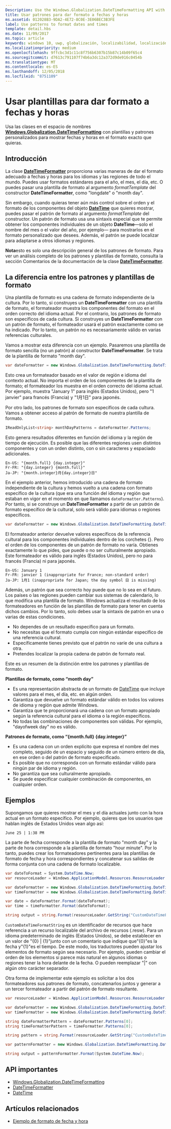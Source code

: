 ```yaml
---
Description: Use the Windows.Globalization.DateTimeFormatting API with custom templates and patterns to display dates and times in exactly the format you wish.
title: Usar patrones para dar formato a fechas y horas
ms.assetid: 012028B3-9DA2-4E72-8C0E-3E06BEC3B3FE
label: Use patterns to format dates and times
template: detail.hbs
ms.date: 11/09/2017
ms.topic: article
keywords: windows 10, uwp, globalización, localizabilidad, localización
ms.localizationpriority: medium
ms.openlocfilehash: 9ffcbc3d1c11c8f756b6307b15b87c14b09f65c4
ms.sourcegitcommit: d7613c791107f74b6a3dc12a372d9de916c0454b
ms.translationtype: MT
ms.contentlocale: es-ES
ms.lasthandoff: 12/05/2018
ms.locfileid: "8751109"
---
```

# <a name="use-templates-and-patterns-to-format-dates-and-times"></a>Usar plantillas para dar formato a fechas y horas

Usa las clases en el espacio de nombres [**Windows.Globalization.DateTimeFormatting**](/uwp/api/windows.globalization.datetimeformatting?branch=live) con plantillas y patrones personalizados para mostrar fechas y horas en el formato exacto que quieras.

## <a name="introduction"></a>Introducción

La clase [**DateTimeFormatter**](/uwp/api/windows.globalization.datetimeformatting?branch=live) proporciona varias maneras de dar el formato adecuado a fechas y horas para los idiomas y las regiones de todo el mundo. Puedes usar formatos estándares para el año, el mes, el día, etc. O puedes pasar una plantilla de formato al argumento *formatTemplate* del constructor **DateTimeFormatter**, como "longdate" o "month day".

Sin embargo, cuando quieras tener aún más control sobre el orden y el formato de los componentes del objeto [**DateTime**](/uwp/api/windows.foundation.datetime?branch=live) que quieres mostrar, puedes pasar el patrón de formato al argumento *formatTemplate* del constructor. Un patrón de formato usa una sintaxis especial que te permite obtener los componentes individuales de un objeto **DateTime**&mdash;solo el nombre del mes o el valor del año, por ejemplo&mdash; para mostrarlos en el formato personalizado que desees. Además, el patrón se puede localizar para adaptarse a otros idiomas y regiones.

**Nota**esto es solo una descripción general de los patrones de formato. Para ver un análisis completo de los patrones y plantillas de formato, consulta la sección Comentarios de la documentación de la clase [**DateTimeFormatter**](/uwp/api/windows.globalization.datetimeformatting?branch=live).

## <a name="the-difference-between-format-templates-and-format-patterns"></a>La diferencia entre los patrones y plantillas de formato

Una plantilla de formato es una cadena de formato independiente de la cultura. Por lo tanto, si construyes un **DateTimeFormatter** con una plantilla de formato, el formateador muestra los componentes del formato en el orden correcto del idioma actual. Por el contrario, los patrones de formato son específicos de cada cultura. Si construyes un **DateTimeFormatter** con un patrón de formato, el formateador usará el patrón exactamente como se ha indicado. Por lo tanto, un patrón no es necesariamente válido en varias referencias culturales.

Vamos a mostrar esta diferencia con un ejemplo. Pasaremos una plantilla de formato sencilla (no un patrón) al constructor **DateTimeFormatter**. Se trata de la plantilla de formato "month day".

```csharp
var dateFormatter = new Windows.Globalization.DateTimeFormatting.DateTimeFormatter("month day");
```

Esto crea un formateador basado en el valor de región e idioma del contexto actual. No importa el orden de los componentes de la plantilla de formato; el formateador los muestra en el orden correcto del idioma actual. Por ejemplo, muestra "January 1" para inglés (Estados Unidos), pero "1 janvier" para francés (Francia) y "1月1日" para japonés.

Por otro lado, los patrones de formato son específicos de cada cultura. Vamos a obtener acceso al patrón de formato de nuestra plantilla de formato.

```csharp
IReadOnlyList<string> monthDayPatterns = dateFormatter.Patterns;
```

Esto genera resultados diferentes en función del idioma y la región de tiempo de ejecución. Es posible que las diferentes regiones usen distintos componentes y con un orden distinto, con o sin caracteres y espaciado adicionales.

```syntax
En-US: "{month.full} {day.integer}"
Fr-FR: "{day.integer} {month.full}"
Ja-JP: "{month.integer}月{day.integer}日"
```

En el ejemplo anterior, hemos introducido una cadena de formato independiente de la cultura y hemos vuelto a una cadena con formato específico de la cultura (que era una función del idioma y región que estaban en vigor en el momento en que llamamos `dateFormatter.Patterns`). Por tanto, si se construye un **DateTimeFormatter** a partir de un patrón de formato específico de la cultural, solo será válido para idiomas o regiones específicos.

```csharp
var dateFormatter = new Windows.Globalization.DateTimeFormatting.DateTimeFormatter("{month.full} {day.integer}");
```

El formateador anterior devuelve valores específicos de la referencia cultural para los componentes individuales dentro de los corchetes {}. Pero el orden de los componentes de un patrón de formato no varía. Obtienes exactamente lo que pides, que puede o no ser culturalmente apropiado. Este formateador es válido para inglés (Estados Unidos), pero no para francés (Francia) ni para japonés.

``` syntax
En-US: January 1
Fr-FR: janvier 1 (inappropriate for France; non-standard order)
Ja-JP: 1月1 (inappropriate for Japan; the day symbol 日 is missing)
```

Además, un patrón que sea correcto hoy puede que no lo sea en el futuro. Los países o las regiones pueden cambiar sus sistemas de calendario, lo que modifica una plantilla de formato. Windows actualiza el resultado de los formateadores en función de las plantillas de formato para tener en cuenta dichos cambios. Por lo tanto, solo debes usar la sintaxis de patrón en una o varias de estas condiciones.

-   No dependes de un resultado específico para un formato.
-   No necesitas que el formato cumpla con ningún estándar específico de una referencia cultural.
-   Específicamente tienes previsto que el patrón no varíe de una cultura a otra.
-   Pretendes localizar la propia cadena de patrón de formato real.

Este es un resumen de la distinción entre los patrones y plantillas de formato.

**Plantillas de formato, como “month day”**

-   Es una representación abstracta de un formato de [DateTime](/uwp/api/windows.foundation.datetime?branch=live) que incluye valores para el mes, el día, etc. en algún orden.
-   Garantiza que devuelve un formato estándar válido en todos los valores de idioma y región que admite Windows.
-   Garantiza que te proporcionará una cadena con un formato apropiado según la referencia cultural para el idioma o la región específicos.
-   No todas las combinaciones de componentes son válidas. Por ejemplo, "dayofweek day" no es válido.

**Patrones de formato, como “{month.full} {day.integer}”**

-   Es una cadena con un orden explícito que expresa el nombre del mes completo, seguido de un espacio y seguido de un número entero de día, en ese orden o del patrón de formato especificado.
-   Es posible que no corresponda con un formato estándar válido para ningún par de idioma y región.
-   No garantiza que sea culturalmente apropiado.
-   Se puede especificar cualquier combinación de componentes, en cualquier orden.

## <a name="examples"></a>Ejemplos

Supongamos que quieres mostrar el mes y el día actuales junto con la hora actual en un formato específico. Por ejemplo, quieres que los usuarios que hablan inglés de Estados Unidos vean algo así:

``` syntax
June 25 | 1:38 PM
```

La parte de fecha corresponde a la plantilla de formato "month day" y la parte de hora corresponde a la plantilla de formato "hour minute". Por lo tanto, puedes crear los formateadores pertinentes para las plantillas de formato de fecha y hora correspondientes y concatenar sus salidas de forma conjunta con una cadena de formato localizable.

```csharp
var dateToFormat = System.DateTime.Now;
var resourceLoader = Windows.ApplicationModel.Resources.ResourceLoader.GetForCurrentView();

var dateFormatter = new Windows.Globalization.DateTimeFormatting.DateTimeFormatter("month day");
var timeFormatter = new Windows.Globalization.DateTimeFormatting.DateTimeFormatter("hour minute");

var date = dateFormatter.Format(dateToFormat);
var time = timeFormatter.Format(dateToFormat);

string output = string.Format(resourceLoader.GetString("CustomDateTimeFormatString"), date, time);
```

`CustomDateTimeFormatString` es un identificador de recursos que hace referencia a un recurso localizable del archivo de recursos (.resw). Para un idioma predeterminado de inglés (Estados Unidos), se debe establecer en un valor de "{0} | {1}"junto con un comentario que indique que"{0}"es la fecha y"{1}"es el tiempo. De este modo, los traductores pueden ajustar los elementos de formato según sea necesario. Por ejemplo, pueden cambiar el orden de los elementos si parece más natural en algunos idiomas o regiones tener la hora delante de la fecha. O pueden reemplazar "|" con algún otro carácter separador.

Otra forma de implementar este ejemplo es solicitar a los dos formateadores sus patrones de formato, concatenarlos juntos y generar a un tercer formateador a partir del patrón de formato resultante.

```csharp
var resourceLoader = Windows.ApplicationModel.Resources.ResourceLoader.GetForCurrentView();

var dateFormatter = new Windows.Globalization.DateTimeFormatting.DateTimeFormatter("month day");
var timeFormatter = new Windows.Globalization.DateTimeFormatting.DateTimeFormatter("hour minute");

string dateFormatterPattern = dateFormatter.Patterns[0];
string timeFormatterPattern = timeFormatter.Patterns[0];

string pattern = string.Format(resourceLoader.GetString("CustomDateTimeFormatString"), dateFormatterPattern, timeFormatterPattern);

var patternFormatter = new Windows.Globalization.DateTimeFormatting.DateTimeFormatter(pattern);

string output = patternFormatter.Format(System.DateTime.Now);
```

## <a name="important-apis"></a>API importantes

* [Windows.Globalization.DateTimeFormatting](/uwp/api/windows.globalization.datetimeformatting?branch=live)
* [DateTimeFormatter](/uwp/api/windows.globalization.datetimeformatting?branch=live)
* [DateTime](/uwp/api/windows.foundation.datetime?branch=live)

## <a name="related-topics"></a>Artículos relacionados

* [Ejemplo de formato de fecha y hora](http://go.microsoft.com/fwlink/p/?LinkId=231618)
